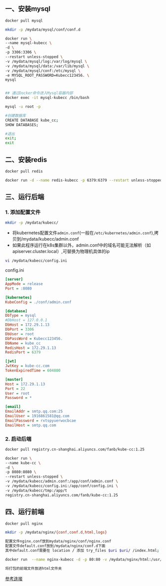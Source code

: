## 一、安装mysql

```bash
docker pull mysql

mkdir -p /mydata/mysql/conf/conf.d

docker run \
--name mysql-kubecc \
-d \
-p 3306:3306 \
--restart unless-stopped \
-v /mydata/mysql/log:/var/log/mysql \
-v /mydata/mysql/data:/var/lib/mysql \
-v /mydata/mysql/conf:/etc/mysql \
-e MYSQL_ROOT_PASSWORD=Kubecc123456. \
mysql


## 通过Docker命令进入Mysql容器内部
docker exec -it mysql-kubecc /bin/bash

mysql -u root -p

#创建数据库
CREATE DATABASE kube_cc;
SHOW DATABASES;

#退出
exit;
exit
```

## 二、安装redis

```bash
docker pull redis

docker run -d --name redis-kubecc -p 6379:6379 --restart unless-stopped redis
```

## 三、运行后端

### 1. 添加配置文件

```bash
mkdir -p /mydata/kubecc/
```

- 将kubernetes配置文件`admin.conf`(一般在`/etc/kubernetes/admin.conf`),拷贝到/mydata/kubecc/admin.conf
- 如果此程序运行在k8s集群以外，admin.conf中的域名可能无法解析（如apiserver.cluster.local）,可替换为物理机具体的ip

```bash
vi /mydata/kubecc/config.ini
```

config.ini

```ini
[server]
AppMode = release
Port = :8080

[kubernetes]
KubeConfig = ./conf/admin.conf

[database]
DbType = mysql
#DbHost = 127.0.0.1
DbHost = 172.29.1.13
DbPort = 3306
DbUser = root
DbPassWord = Kubecc123456.
DbName = kube_cc
RedisHost = 172.29.1.13
RedisPort = 6379

[jwt]
JwtKey = kube-cc.com
TokenExpiredTime = 604800

[master]
Host = 172.29.1.13
Port = 22
User = root
Password = *

[email]
EmailAddr = smtp.qq.com:25
EmailUser = 1916861581@qq.com
EmailPassword = rxtspyuerwocbcae
EmailHost = smtp.qq.com 
```

### 2. 启动后端

```bash
docker pull registry.cn-shanghai.aliyuncs.com/fanb/kube-cc:1.25

docker run \
--name kube-cc \
-d \
-p 8080:8080 \
--restart unless-stopped \
-v /mydata/kubecc/admin.conf:/app/conf/admin.conf \
-v /mydata/kubecc/config.ini:/app/conf/config.ini \
-v /mydata/kubecc/tmp:/app/t
registry.cn-shanghai.aliyuncs.com/fanb/kube-cc:1.25
```

## 四、运行前端

```bash
docker pull nginx

mkdir -p /mydata/nginx/{conf,conf.d,html,logs}

配置文件nginx.conf放到mydata/nginx/conf/nginx.conf
配置文件default.conf放到/mydata/nginx/conf.d下面
其中default.conf需要在 location / 添加 try_files $uri $uri/ /index.html;

docker run  --name nginx-kubecc -d -p 80:80 -v /mydata/nginx/html:/usr/share/nginx/html -v /mydata/nginx/conf/nginx.conf:/etc/nginx/nginx.conf -v /mydata/nginx/conf.d:/etc/nginx/conf.d  -v /mydata/nginx/logs:/var/log/nginx nginx

将打包的前端文件放进html文件夹
```

[参考连接](https://www.jb51.net/article/246379.htm#:~:text=Docker%E4%B8%8A%E9%83%A8%E7%BD%B2Nginx%E7%9A%84%E6%96%B9%E6%B3%95%E6%AD%A5%E9%AA%A4%201%201.%E4%BB%8E%20docker%20%E4%B8%8B%E8%BD%BD%20Nginx%20%E9%95%9C%E5%83%8F%202,default.conf%20%E6%96%87%E4%BB%B6%E5%B0%B1%E5%A5%BD%E4%BA%86%205%205.%E6%8E%A5%E4%B8%8B%E6%9D%A5%E5%B0%B1%E5%8F%AF%E4%BB%A5%E5%90%AF%E5%8A%A8%E5%AE%B9%E5%99%A8%E4%BA%86%206%206.%E4%B8%8D%E5%81%9C%E6%AD%A2%20nginx%20%E6%9B%B4%E6%96%B0%E9%85%8D%E7%BD%AE%E6%96%87%E4%BB%B6)

